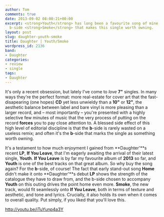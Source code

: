 ```yaml
---
author: Tom
comments: true
date: 2013-09-02 08:00:21+00:00
excerpt: <strong>Youth</strong> has long been a favourite song of mine, but it's the
  b-side <strong>Smoke</strong> that makes this single worth owning.
layout: post
slug: daughter-youth-smoke
title: Daughter | Youth/Smoke
wordpress_id: 2136
band:
- Daughter
categories:
- review
- single
tags:
- Daughter
---
```


It's only a recent obsession, but lately I've come to _love_ **7"** singles. In many ways they're the perfect format: more real-estate for cover art that the fast-disapearing (one hopes) **CD** yet less unwieldy than a **10"** or **12"**, the aesthetic balance between label and bare vinyl is more pleasing than a larger record, and – most importantly – you're presented with a highly selective few minutes of music that the very process of putting on the record **forces** you to pay close attention to. A blessed side effect of this high level of editorial discipline is that the **b**-side is rarely wasted on a useless remix; and often it's the **b**-side that marks the single as something worth owning.

It's a testament to how much enjoyment I gained from **Daughter'**s recent **LP**, **If You Leave**, that I'm eagerly awaiting the arrival of their latest single, **Youth**. **If You Leave** is by far my favourite album of **2013** so far, and **Youth** is one of the best tracks on that great album. So why buy the song again? For the **b**-side, of course! The fact that early stand-out song **Home** didn't make it onto **Daughter'**s debut **LP** shows the strength of the catalogue they have to draw from, and the b-side chosen to accompany **Youth** on this outing drives the point home even more. **Smoke**, the new track, would fit seamlessly onto **If You Leave**, both in terms of texture and aesthetic, and tone and lyrics. Crucially, it also holds its own when it comes to overall quality. Put simply, if you liked that you'll love this.

http://youtu.be/iTuYunp4a3Y
